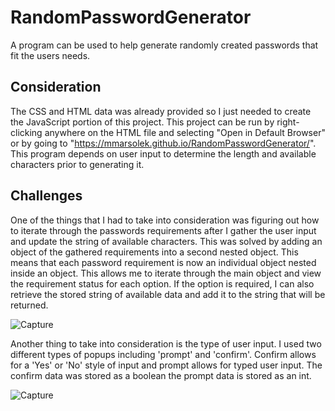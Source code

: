 # RandomPasswordGenerator
A program can be used to help generate randomly created passwords that fit the users needs.

## Consideration
The CSS and HTML data was already provided so I just needed to create the JavaScript portion of this project. This project can be run by right-clicking anywhere on the HTML file and selecting "Open in Default Browser" or by going to "https://mmarsolek.github.io/RandomPasswordGenerator/". This program depends on user input to determine the length and available characters prior to generating it. 

## Challenges
One of the things that I had to take into consideration was figuring out how to iterate through the passwords requirements after I gather the user input and update the string of available characters. This was solved by adding an object of the gathered requirements into a second nested object. This means that each password requirement is now an individual object nested inside an object. This allows me to iterate through the main object and view the requirement status for each option. If the option is required, I can also retrieve the stored string of available data and add it to the string that will be returned.

![Capture](https://user-images.githubusercontent.com/75141165/147039123-79ad759f-3661-4237-8a60-f76130151458.PNG)




Another thing to take into consideration is the type of user input. I used two different types of popups including 'prompt' and 'confirm'. Confirm allows for a 'Yes' or 'No' style of input and prompt allows for typed user input. The confirm data was stored as a boolean the prompt data is stored as an int.

![Capture](https://user-images.githubusercontent.com/75141165/147039279-7f929df2-b2a4-437b-8d43-a7dd9f9f3036.PNG)

